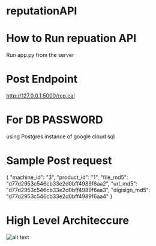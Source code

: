# reputationAPI
# How to Run repuation API 
  Run app.py from the server
# Post Endpoint 
  http://127.0.0.1:5000/rep.cal

# For DB PASSWORD
  using Postgres instance of google cloud sql


# Sample Post request
   {
    "machine_id": "3",
    "product_id": "1",
    "file_md5": "d77d2953c546cb33e2d0bff4989f6aa2",
    "url_md5": "d77d2953c546cb33e2d0bff4989f6aa3",
    "digisign_md5": "d77d2953c546cb33e2d0bff4989f6aa4"
}
  
# High Level Architeccure
![alt text](https://github.com/anuragpjain/reputationAPI/blob/master/Reputation%20API.png)

